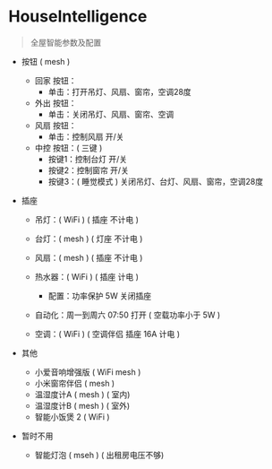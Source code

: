 # HouseIntelligence
> 全屋智能参数及配置

* 按钮 ( mesh )

  * 回家 按钮：
    * 单击：打开吊灯、风扇、窗帘，空调28度
  * 外出 按钮：
    * 单击：关闭吊灯、风扇、窗帘、空调
  * 风扇 按钮：
    * 单击：控制风扇 开/关
  * 中控 按钮：( 三键 )
    * 按键1：控制台灯 开/关
    * 按键2：控制窗帘 开/关
    * 按键3：( 睡觉模式 ) 关闭吊灯、台灯、风扇、窗帘，空调28度
* 插座

  * 吊灯：( WiFi ) ( 插座 不计电 )

  * 台灯：( mesh ) ( 灯座 不计电 )

  * 风扇：( mesh ) ( 插座 不计电 )

  * 热水器：( WiFi ) ( 插座 计电 )

    * 配置：功率保护 5W 关闭插座
  * 自动化：周一到周六 07:50 打开 ( 空载功率小于 5W )
  * 空调：( WiFi ) ( 空调伴侣 插座 16A 计电 )
* 其他

  * 小爱音响增强版 ( WiFi mesh )
  * 小米窗帘伴侣 ( mesh )
  * 温湿度计A ( mesh ) ( 室内)
  * 温湿度计B ( mesh ) ( 室外)
  * 智能小饭煲 2 ( WiFi )
* 暂时不用 
  * 智能灯泡 ( mseh ) ( 出租房电压不够)
